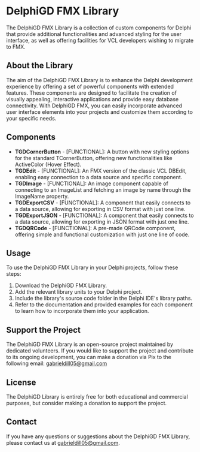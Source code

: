 # DelphiGD FMX Library

The DelphiGD FMX Library is a collection of custom components for Delphi that provide additional functionalities and advanced styling for the user interface, as well as offering facilities for VCL developers wishing to migrate to FMX.

## About the Library

The aim of the DelphiGD FMX Library is to enhance the Delphi development experience by offering a set of powerful components with extended features. These components are designed to facilitate the creation of visually appealing, interactive applications and provide easy database connectivity. With DelphiGD FMX, you can easily incorporate advanced user interface elements into your projects and customize them according to your specific needs.

## Components

- **TGDCornerButton** - [FUNCTIONAL]: A button with new styling options for the standard TCornerButton, offering new functionalities like ActiveColor (Hover Effect).
- **TGDEdit** - [FUNCTIONAL]: An FMX version of the classic VCL DBEdit, enabling easy connection to a data source and specific component.
- **TGDImage** - [FUNCTIONAL]: An image component capable of connecting to an ImageList and fetching an image by name through the ImageName property.
- **TGDExportCSV** - [FUNCTIONAL]: A component that easily connects to a data source, allowing for exporting in CSV format with just one line.
- **TGDExportJSON** - [FUNCTIONAL]: A component that easily connects to a data source, allowing for exporting in JSON format with just one line.
- **TGDQRCode** - [FUNCTIONAL]: A pre-made QRCode component, offering simple and functional customization with just one line of code.

## Usage

To use the DelphiGD FMX Library in your Delphi projects, follow these steps:

1. Download the DelphiGD FMX Library.
2. Add the relevant library units to your Delphi project.
3. Include the library's source code folder in the Delphi IDE's library paths.
4. Refer to the documentation and provided examples for each component to learn how to incorporate them into your application.

## Support the Project

The DelphiGD FMX Library is an open-source project maintained by dedicated volunteers. If you would like to support the project and contribute to its ongoing development, you can make a donation via Pix to the following email: [gabrieldill05@gmail.com](mailto:gabrieldill05@gmail.com)

## License

The DelphiGD Library is entirely free for both educational and commercial purposes, but consider making a donation to support the project.

## Contact

If you have any questions or suggestions about the DelphiGD FMX Library, please contact us at [gabrieldill05@gmail.com](mailto:gabrieldill05@gmail.com).
